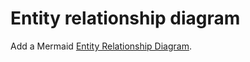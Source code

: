 # Entity relationship diagram

Add a Mermaid [Entity Relationship Diagram](https://mermaid.js.org/syntax/entityRelationshipDiagram.html).
